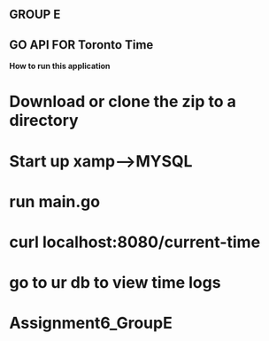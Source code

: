 ## GROUP E
## GO API FOR Toronto Time
**How to run this application**
# Download or clone the zip to a directory
# Start up xamp-->MYSQL
# run main.go
# curl localhost:8080/current-time
# go to ur db to view time logs
# Assignment6_GroupE

